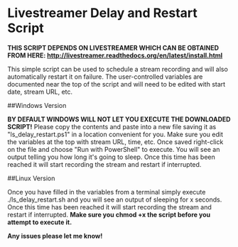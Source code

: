 Livestreamer Delay and Restart Script
=================================

**THIS SCRIPT DEPENDS ON LIVESTREAMER WHICH CAN BE OBTAINED FROM HERE: http://livestreamer.readthedocs.org/en/latest/install.html**

This simple script can be used to schedule a stream recording and will also automatically restart it on failure.  The user-controlled variables are documented near the top of the script and will need to be edited with start date, stream URL, etc.

##Windows Version

**BY DEFAULT WINDOWS WILL NOT LET YOU EXECUTE THE DOWNLOADED SCRIPT!**  Please copy the contents and paste into a new file saving it as "ls_delay_restart.ps1" in a location convenient for you.  Make sure you edit the variables at the top with stream URL, time, etc.  Once saved right-click on the file and choose "Run with PowerShell" to execute.  You will see an output telling you how long it's going to sleep.  Once this time has been reached it will start recording the stream and restart if interrupted.

##Linux Version

Once you have filled in the variables from a terminal simply execute ./ls_delay_restart.sh and you will see an output of sleeping for x seconds.  Once this time has been reached it will start recording the stream and restart if interrupted.  **Make sure you chmod +x the script before you attempt to execute it.**


**Any issues please let me know!**
